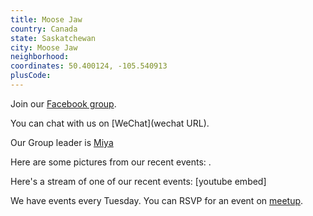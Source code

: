 ```yaml
---
title: Moose Jaw
country: Canada
state: Saskatchewan
city: Moose Jaw
neighborhood: 
coordinates: 50.400124, -105.540913
plusCode:
---
```

Join our [Facebook group](https://www.facebook.com/groups/free.code.camp.moosejaw).

You can chat with us on [WeChat](wechat URL).

Our Group leader is [Miya](freecodecamp.org/miya)

Here are some pictures from our recent events:
![]().

Here's a stream of one of our recent events:
[youtube embed]

We have events every Tuesday. You can RSVP for an event on [meetup](meetupurl).
